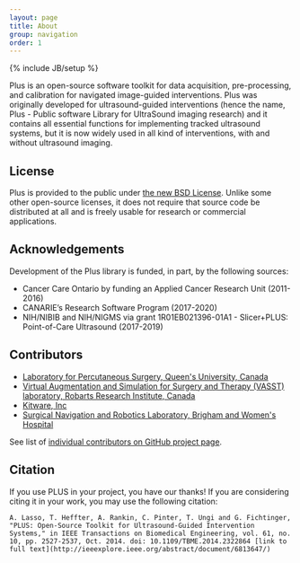 ```yaml
---
layout: page
title: About
group: navigation
order: 1
---
```

{% include JB/setup %}

Plus is an open-source software toolkit for data acquisition, pre-processing, and calibration for navigated image-guided interventions. Plus was originally developed for ultrasound-guided interventions (hence the name, Plus - Public software Library for UltraSound imaging research) and it contains all essential functions for implementing tracked ultrasound systems, but it is now widely used in all kind of interventions, with and without ultrasound imaging.

License
-------

Plus is provided to the public under [the new BSD License](http://www.opensource.org/licenses/BSD-3-Clause). Unlike some other open-source licenses, it does not require that source code be distributed at all and is freely usable for research or commercial applications.

Acknowledgements
----------------

Development of the Plus library is funded, in part, by the following sources:
- Cancer Care Ontario by funding an Applied Cancer Research Unit (2011-2016)
- CANARIE’s Research Software Program (2017-2020)
- NIH/NIBIB and NIH/NIGMS via grant 1R01EB021396-01A1 - Slicer+PLUS: Point-of-Care Ultrasound (2017-2019)

Contributors
------------

* [Laboratory for Percutaneous Surgery, Queen's University, Canada](http://perk.cs.queensu.ca)
* [Virtual Augmentation and Simulation for Surgery and Therapy (VASST) laboratory, Robarts Research Institute, Canada](http://www.imaging.robarts.ca/petergrp/Research)
* [Kitware, Inc](https://www.kitware.com)
* [Surgical Navigation and Robotics Laboratory, Brigham and Women's Hospital](http://snr.spl.harvard.edu)

See list of [individual contributors on GitHub project page](https://github.com/PlusToolkit/PlusLib/graphs/contributors).

Citation
--------

If you use PLUS in your project, you have our thanks! If you are considering citing it in your work, you may use the following citation:

    A. Lasso, T. Heffter, A. Rankin, C. Pinter, T. Ungi and G. Fichtinger, "PLUS: Open-Source Toolkit for Ultrasound-Guided Intervention Systems," in IEEE Transactions on Biomedical Engineering, vol. 61, no. 10, pp. 2527-2537, Oct. 2014. doi: 10.1109/TBME.2014.2322864 [link to full text](http://ieeexplore.ieee.org/abstract/document/6813647/)
